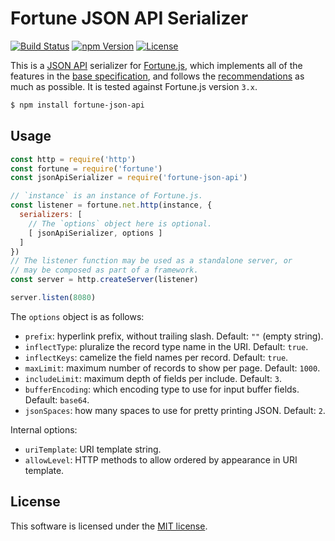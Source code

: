 # Fortune JSON API Serializer

[![Build Status](https://img.shields.io/travis/fortunejs/fortune-json-api/master.svg?style=flat-square)](https://travis-ci.org/fortunejs/fortune-json-api)
[![npm Version](https://img.shields.io/npm/v/fortune-json-api.svg?style=flat-square)](https://www.npmjs.com/package/fortune-json-api)
[![License](https://img.shields.io/npm/l/fortune-json-api.svg?style=flat-square)](https://raw.githubusercontent.com/fortunejs/fortune-json-api/master/LICENSE)

This is a [JSON API](http://jsonapi.org) serializer for [Fortune.js](http://fortunejs.com), which implements all of the features in the [base specification](http://jsonapi.org/format/), and follows the [recommendations](http://jsonapi.org/recommendations/) as much as possible. It is tested against Fortune.js version `3.x`.

```sh
$ npm install fortune-json-api
```


## Usage

```js
const http = require('http')
const fortune = require('fortune')
const jsonApiSerializer = require('fortune-json-api')

// `instance` is an instance of Fortune.js.
const listener = fortune.net.http(instance, {
  serializers: [
    // The `options` object here is optional.
    [ jsonApiSerializer, options ]
  ]
})
// The listener function may be used as a standalone server, or
// may be composed as part of a framework.
const server = http.createServer(listener)

server.listen(8080)
```

The `options` object is as follows:

- `prefix`: hyperlink prefix, without trailing slash. Default: `""` (empty string).
- `inflectType`: pluralize the record type name in the URI. Default: `true`.
- `inflectKeys`: camelize the field names per record. Default: `true`.
- `maxLimit`: maximum number of records to show per page. Default: `1000`.
- `includeLimit`: maximum depth of fields per include. Default: `3`.
- `bufferEncoding`: which encoding type to use for input buffer fields. Default: `base64`.
- `jsonSpaces`: how many spaces to use for pretty printing JSON. Default: `2`.

Internal options:

- `uriTemplate`: URI template string.
- `allowLevel`: HTTP methods to allow ordered by appearance in URI template.


## License

This software is licensed under the [MIT license](https://raw.githubusercontent.com/fortunejs/fortune-json-api/master/LICENSE).
